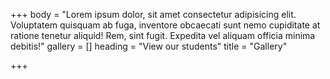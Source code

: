 +++
body = "Lorem ipsum dolor, sit amet consectetur adipisicing elit. Voluptatem quisquam ab fuga, inventore obcaecati sunt nemo cupiditate at ratione tenetur aliquid! Rem, sint fugit. Expedita vel aliquam officia minima debitis!"
gallery = []
heading = "View our students"
title = "Gallery"

+++
